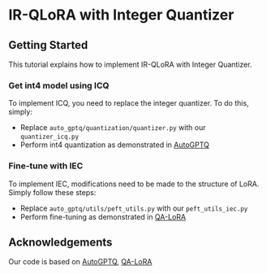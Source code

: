 # IR-QLoRA with Integer Quantizer



## Getting Started

This tutorial explains how to implement IR-QLoRA with Integer Quantizer.

### Get int4 model using ICQ
To implement ICQ, you need to replace the integer quantizer. To do this, simply:

- Replace `auto_gptq/quantization/quantizer.py` with our `quantizer_icq.py`
- Perform int4 quantization as demonstrated in [AutoGPTQ](https://github.com/AutoGPTQ/AutoGPTQ)

### Fine-tune with IEC

To implement IEC, modifications need to be made to the structure of LoRA. Simply follow these steps:

- Replace `auto_gptq/utils/peft_utils.py` with our `peft_utils_iec.py`
- Perform fine-tuning as demonstrated in [QA-LoRA](https://github.com/yuhuixu1993/qa-lora)



## Acknowledgements

Our code is based on [AutoGPTQ](https://github.com/AutoGPTQ/AutoGPTQ), [QA-LoRA](https://github.com/yuhuixu1993/qa-lora)
